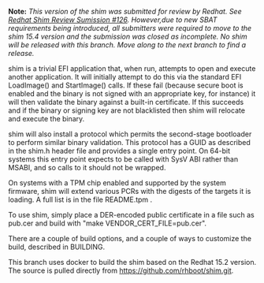 **Note:** *This version of the shim was submitted for review by Redhat. See 
[Redhat Shim Review Sumission #126](https://github.com/rhboot/shim-review/issues/126).
However,due to new SBAT requirements being introduced, all submitters were required 
to move to the shim 15.4 version and the submission was closed as incomplete. 
No shim will be released with this branch. Move along to the next branch to 
find a release.*

shim is a trivial EFI application that, when run, attempts to open and
execute another application. It will initially attempt to do this via the
standard EFI LoadImage() and StartImage() calls. If these fail (because secure
boot is enabled and the binary is not signed with an appropriate key, for
instance) it will then validate the binary against a built-in certificate. If
this succeeds and if the binary or signing key are not blacklisted then shim
will relocate and execute the binary.

shim will also install a protocol which permits the second-stage bootloader
to perform similar binary validation. This protocol has a GUID as described
in the shim.h header file and provides a single entry point. On 64-bit systems
this entry point expects to be called with SysV ABI rather than MSABI, and
so calls to it should not be wrapped.

On systems with a TPM chip enabled and supported by the system firmware,
shim will extend various PCRs with the digests of the targets it is
loading.  A full list is in the file README.tpm .

To use shim, simply place a DER-encoded public certificate in a file such as
pub.cer and build with "make VENDOR_CERT_FILE=pub.cer".

There are a couple of build options, and a couple of ways to customize the
build, described in BUILDING.

This branch uses docker to build the shim based on the Redhat 15.2 version. The 
source is pulled directly from https://github.com/rhboot/shim.git.
